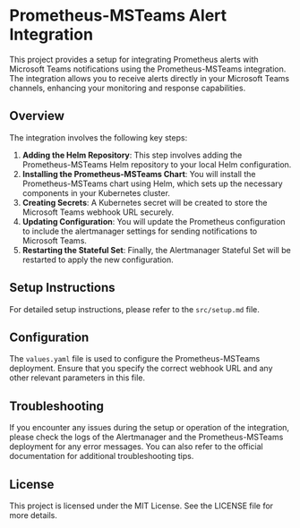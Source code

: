 # Prometheus-MSTeams Alert Integration

This project provides a setup for integrating Prometheus alerts with Microsoft Teams notifications using the Prometheus-MSTeams integration. The integration allows you to receive alerts directly in your Microsoft Teams channels, enhancing your monitoring and response capabilities.

## Overview

The integration involves the following key steps:

1. **Adding the Helm Repository**: This step involves adding the Prometheus-MSTeams Helm repository to your local Helm configuration.
2. **Installing the Prometheus-MSTeams Chart**: You will install the Prometheus-MSTeams chart using Helm, which sets up the necessary components in your Kubernetes cluster.
3. **Creating Secrets**: A Kubernetes secret will be created to store the Microsoft Teams webhook URL securely.
4. **Updating Configuration**: You will update the Prometheus configuration to include the alertmanager settings for sending notifications to Microsoft Teams.
5. **Restarting the Stateful Set**: Finally, the Alertmanager Stateful Set will be restarted to apply the new configuration.

## Setup Instructions

For detailed setup instructions, please refer to the `src/setup.md` file.

## Configuration

The `values.yaml` file is used to configure the Prometheus-MSTeams deployment. Ensure that you specify the correct webhook URL and any other relevant parameters in this file.

## Troubleshooting

If you encounter any issues during the setup or operation of the integration, please check the logs of the Alertmanager and the Prometheus-MSTeams deployment for any error messages. You can also refer to the official documentation for additional troubleshooting tips.

## License

This project is licensed under the MIT License. See the LICENSE file for more details.
